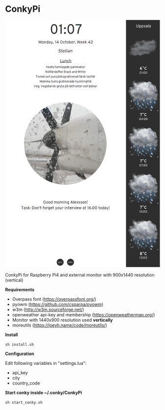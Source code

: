 # ConkyPi
![alt tag](https://github.com/xexpanderx/ConkyPi/blob/master/screenshot.png)

ConkyPi for Raspberry Pi4 and external monitor with 900x1440 resolution (vertical)

<b>Requirements</b>

- Overpass font (https://overpassfont.org/)
- pyowm (https://github.com/csparpa/pyowm)
- w3m (http://w3m.sourceforge.net/)
- openweather api-key and membership (https://openweathermap.org/)
- Monitor with 1440x900 resolution used <b> vertically </b>
- moreutils (https://joeyh.name/code/moreutils/)

<b>Install</b>

`sh install.sh`

<b>Configuration</b>

Edit following variables in "settings.lua":

- api_key
- city
- country_code

<b>Start conky inside ~/.conky/ConkyPi</b>

`sh start_conky.sh`
